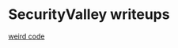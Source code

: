 # SecurityValley writeups
[weird code](https://github.com/0xdcnx/ctf_writeups/tree/main/sec_valley/coding/weird_code_COMPLETED)
